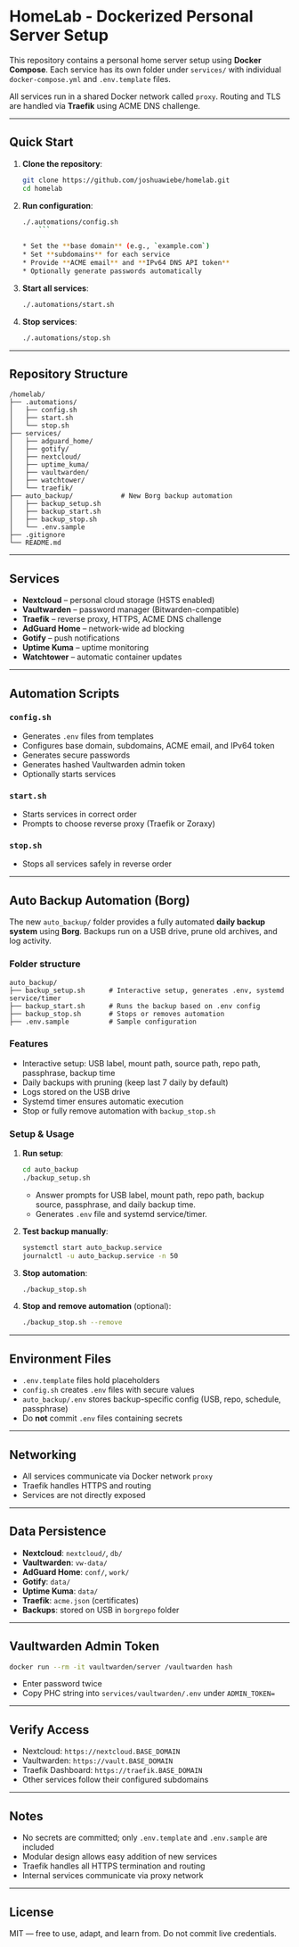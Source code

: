 # HomeLab - Dockerized Personal Server Setup

This repository contains a personal home server setup using **Docker Compose**. Each service has its own folder under `services/` with individual `docker-compose.yml` and `.env.template` files.

All services run in a shared Docker network called `proxy`. Routing and TLS are handled via **Traefik** using ACME DNS challenge.

---

## Quick Start

1. **Clone the repository**:

    ```bash
    git clone https://github.com/joshuawiebe/homelab.git
    cd homelab
    ```

2. **Run configuration**:

    ```bash
    ./.automations/config.sh
        ```

    * Set the **base domain** (e.g., `example.com`)
    * Set **subdomains** for each service
    * Provide **ACME email** and **IPv64 DNS API token**
    * Optionally generate passwords automatically

3. **Start all services**:

    ```bash
    ./.automations/start.sh
    ```

4. **Stop services**:

    ```bash
    ./.automations/stop.sh
    ```

---

## Repository Structure

``` filetree
/homelab/
├── .automations/
│   ├── config.sh
│   ├── start.sh
│   └── stop.sh
├── services/
│   ├── adguard_home/
│   ├── gotify/
│   ├── nextcloud/
│   ├── uptime_kuma/
│   ├── vaultwarden/
│   ├── watchtower/
│   └── traefik/
├── auto_backup/            # New Borg backup automation
│   ├── backup_setup.sh
│   ├── backup_start.sh
│   ├── backup_stop.sh
│   └── .env.sample
├── .gitignore
└── README.md
```

---

## Services

* **Nextcloud** – personal cloud storage (HSTS enabled)
* **Vaultwarden** – password manager (Bitwarden-compatible)
* **Traefik** – reverse proxy, HTTPS, ACME DNS challenge
* **AdGuard Home** – network-wide ad blocking
* **Gotify** – push notifications
* **Uptime Kuma** – uptime monitoring
* **Watchtower** – automatic container updates

---

## Automation Scripts

### `config.sh`

* Generates `.env` files from templates
* Configures base domain, subdomains, ACME email, and IPv64 token
* Generates secure passwords
* Generates hashed Vaultwarden admin token
* Optionally starts services

### `start.sh`

* Starts services in correct order
* Prompts to choose reverse proxy (Traefik or Zoraxy)

### `stop.sh`

* Stops all services safely in reverse order

---

## Auto Backup Automation (Borg)

The new `auto_backup/` folder provides a fully automated **daily backup system** using **Borg**. Backups run on a USB drive, prune old archives, and log activity.

### Folder structure

``` filetree
auto_backup/
├── backup_setup.sh      # Interactive setup, generates .env, systemd service/timer
├── backup_start.sh      # Runs the backup based on .env config
├── backup_stop.sh       # Stops or removes automation
├── .env.sample          # Sample configuration
```

### Features

* Interactive setup: USB label, mount path, source path, repo path, passphrase, backup time
* Daily backups with pruning (keep last 7 daily by default)
* Logs stored on the USB drive
* Systemd timer ensures automatic execution
* Stop or fully remove automation with `backup_stop.sh`

### Setup & Usage

1. **Run setup**:

    ```bash
    cd auto_backup
    ./backup_setup.sh
    ```

    * Answer prompts for USB label, mount path, repo path, backup source, passphrase, and daily backup time.
    * Generates `.env` file and systemd service/timer.

2. **Test backup manually**:

    ```bash
    systemctl start auto_backup.service
    journalctl -u auto_backup.service -n 50
    ```

3. **Stop automation**:

    ```bash
    ./backup_stop.sh
    ```

4. **Stop and remove automation** (optional):

    ```bash
    ./backup_stop.sh --remove
    ```

---

## Environment Files

* `.env.template` files hold placeholders
* `config.sh` creates `.env` files with secure values
* `auto_backup/.env` stores backup-specific config (USB, repo, schedule, passphrase)
* Do **not** commit `.env` files containing secrets

---

## Networking

* All services communicate via Docker network `proxy`
* Traefik handles HTTPS and routing
* Services are not directly exposed

---

## Data Persistence

* **Nextcloud**: `nextcloud/`, `db/`
* **Vaultwarden**: `vw-data/`
* **AdGuard Home**: `conf/`, `work/`
* **Gotify**: `data/`
* **Uptime Kuma**: `data/`
* **Traefik**: `acme.json` (certificates)
* **Backups**: stored on USB in `borgrepo` folder

---

## Vaultwarden Admin Token

```bash
docker run --rm -it vaultwarden/server /vaultwarden hash
```

* Enter password twice
* Copy PHC string into `services/vaultwarden/.env` under `ADMIN_TOKEN=`

---

## Verify Access

* Nextcloud: `https://nextcloud.BASE_DOMAIN`
* Vaultwarden: `https://vault.BASE_DOMAIN`
* Traefik Dashboard: `https://traefik.BASE_DOMAIN`
* Other services follow their configured subdomains

---

## Notes

* No secrets are committed; only `.env.template` and `.env.sample` are included
* Modular design allows easy addition of new services
* Traefik handles all HTTPS termination and routing
* Internal services communicate via proxy network

---

## License

MIT — free to use, adapt, and learn from. Do not commit live credentials.
